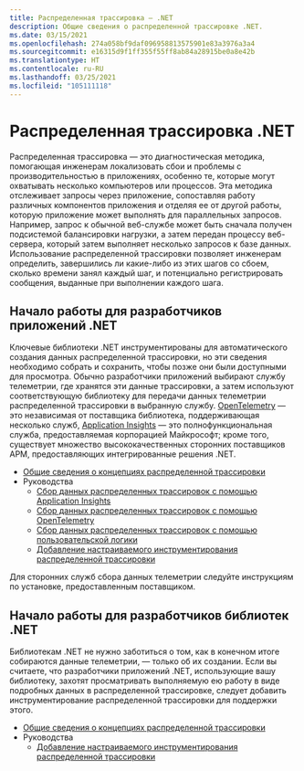 ```yaml
---
title: Распределенная трассировка — .NET
description: Общие сведения о распределенной трассировке .NET.
ms.date: 03/15/2021
ms.openlocfilehash: 274a058bf9daf096958813575901e83a3976a3a4
ms.sourcegitcommit: e16315d9f1ff355f55ff8ab84a28915be0a8e42b
ms.translationtype: HT
ms.contentlocale: ru-RU
ms.lasthandoff: 03/25/2021
ms.locfileid: "105111118"
---
```

# <a name="net-distributed-tracing"></a>Распределенная трассировка .NET

Распределенная трассировка — это диагностическая методика, помогающая инженерам локализовать сбои и проблемы с производительностью в приложениях, особенно те, которые могут охватывать несколько компьютеров или процессов. Эта методика отслеживает запросы через приложение, сопоставляя работу различных компонентов приложения и отделяя ее от другой работы, которую приложение может выполнять для параллельных запросов. Например, запрос к обычной веб-службе может быть сначала получен подсистемой балансировки нагрузки, а затем передан процессу веб-сервера, который затем выполняет несколько запросов к базе данных. Использование распределенной трассировки позволяет инженерам определить, завершились ли какие-либо из этих шагов со сбоем, сколько времени занял каждый шаг, и потенциально регистрировать сообщения, выданные при выполнении каждого шага.

## <a name="getting-started-for-net-app-developers"></a>Начало работы для разработчиков приложений .NET

Ключевые библиотеки .NET инструментированы для автоматического создания данных распределенной трассировки, но эти сведения необходимо собрать и сохранить, чтобы позже они были доступными для просмотра.
Обычно разработчики приложений выбирают службу телеметрии, где хранятся эти данные трассировки, а затем используют соответствующую библиотеку для передачи данных телеметрии распределенной трассировки в выбранную службу. [OpenTelemetry](https://github.com/open-telemetry/opentelemetry-dotnet/blob/main/docs/trace/getting-started/README.md) — это независимая от поставщика библиотека, поддерживающая несколько служб, [Application Insights](https://docs.microsoft.com/azure/azure-monitor/app/distributed-tracing) — это полнофункциональная служба, предоставляемая корпорацией Майкрософт; кроме того, существует множество высококачественных сторонних поставщиков APM, предоставляющих интегрированные решения .NET.

- [Общие сведения о концепциях распределенной трассировки](distributed-tracing-concepts.md)
- Руководства
  - [Сбор данных распределенных трассировок с помощью Application Insights](distributed-tracing-collection-walkthroughs.md#collect-traces-using-application-insights)
  - [Сбор данных распределенных трассировок с помощью OpenTelemetry](distributed-tracing-collection-walkthroughs.md#collect-traces-using-opentelemetry)
  - [Сбор данных распределенных трассировок с помощью пользовательской логики](distributed-tracing-collection-walkthroughs.md#collect-traces-using-custom-logic)
  - [Добавление настраиваемого инструментирования распределенной трассировки](distributed-tracing-instrumentation-walkthroughs.md)

Для сторонних служб сбора данных телеметрии следуйте инструкциям по установке, предоставленным поставщиком.

## <a name="getting-started-for-net-library-developers"></a>Начало работы для разработчиков библиотек .NET

Библиотекам .NET не нужно заботиться о том, как в конечном итоге собираются данные телеметрии, — только об их создании. Если вы считаете, что разработчики приложений .NET, использующие вашу библиотеку, захотят просматривать выполняемую ею работу в виде подробных данных в распределенной трассировке, следует добавить инструментирование распределенной трассировки для поддержки этого.

- [Общие сведения о концепциях распределенной трассировки](distributed-tracing-concepts.md)
- Руководства
  - [Добавление настраиваемого инструментирования распределенной трассировки](distributed-tracing-instrumentation-walkthroughs.md)
